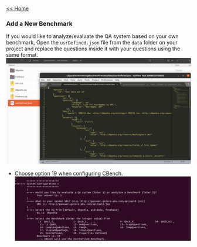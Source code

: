[<< Home](https://github.com/aelroby/CBench/)

### Add a New Benchmark
If you would like to analyze/evaluate the QA system based on your own benchmark, Open the ```usrDefined.json``` file from the ```data``` folder on your project and replace the questions inside it with your questions using the same format.
![Image](Evaluation/Images/userdefined.png)
 * Choose option 19 when configuring CBench.
![Image](Evaluation/Images/userdefined2.png)
